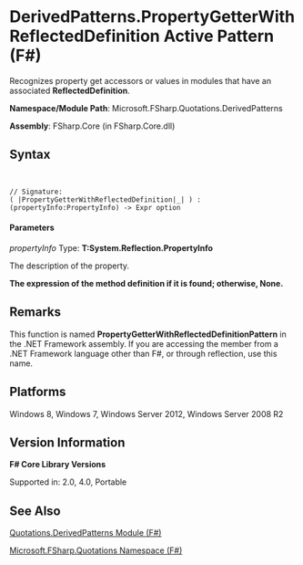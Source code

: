 # DerivedPatterns.PropertyGetterWithReflectedDefinition Active Pattern (F#)

Recognizes property get accessors or values in modules that have an associated **ReflectedDefinition**.

**Namespace/Module Path**: Microsoft.FSharp.Quotations.DerivedPatterns

**Assembly**: FSharp.Core (in FSharp.Core.dll)


## Syntax


```


// Signature:
( |PropertyGetterWithReflectedDefinition|_| ) : (propertyInfo:PropertyInfo) -> Expr option

```



#### Parameters
*propertyInfo*
Type: **T:System.Reflection.PropertyInfo**


The description of the property.



**The expression of the method definition if it is found; otherwise, None.**
## Remarks
This function is named **PropertyGetterWithReflectedDefinitionPattern** in the .NET Framework assembly. If you are accessing the member from a .NET Framework language other than F#, or through reflection, use this name.


## Platforms
Windows 8, Windows 7, Windows Server 2012, Windows Server 2008 R2


## Version Information
**F# Core Library Versions**

Supported in: 2.0, 4.0, Portable




## See Also
[Quotations.DerivedPatterns Module &#40;F&#35;&#41;](Quotations.DerivedPatterns-Module-%5BFSharp%5D.md)

[Microsoft.FSharp.Quotations Namespace &#40;F&#35;&#41;](Microsoft.FSharp.Quotations-Namespace-%5BFSharp%5D.md)

